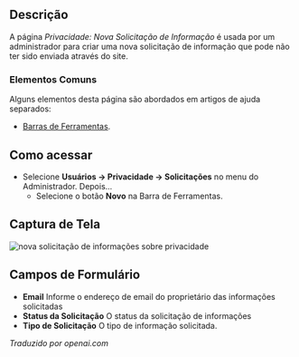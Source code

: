 <!-- Filename: Help4.x:Privacy:_New_Information_Request  / Display title: Privacidade: Nova Solicitação de Informação -->

## Descrição

A página *Privacidade: Nova Solicitação de Informação* é usada por um administrador para criar uma nova solicitação de informação que pode não ter sido enviada através do site.

### Elementos Comuns

Alguns elementos desta página são abordados em artigos de ajuda separados:

* [Barras de Ferramentas](jdocmanual?article=help/common-elements/toolbars).

## Como acessar

- Selecione **Usuários → Privacidade → Solicitações** no menu do Administrador. Depois...
  - Selecione o botão **Novo** na Barra de Ferramentas.

## Captura de Tela

![nova solicitação de informações sobre privacidade](../../../ptbr/images/privacy/privacy-new-information-request.png)

## Campos de Formulário

- **Email** Informe o endereço de email do proprietário das informações solicitadas
- **Status da Solicitação** O status da solicitação de informações
- **Tipo de Solicitação** O tipo de informação solicitada.

*Traduzido por openai.com*

